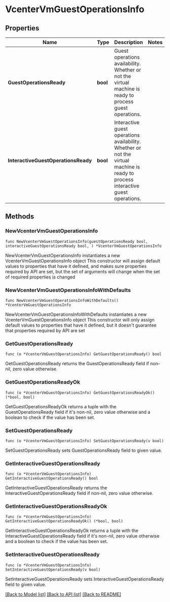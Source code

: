 # VcenterVmGuestOperationsInfo

## Properties

Name | Type | Description | Notes
------------ | ------------- | ------------- | -------------
**GuestOperationsReady** | **bool** | Guest operations availability. Whether or not the virtual machine is ready to process guest operations. | 
**InteractiveGuestOperationsReady** | **bool** | Interactive guest operations availability. Whether or not the virtual machine is ready to process interactive guest operations. | 

## Methods

### NewVcenterVmGuestOperationsInfo

`func NewVcenterVmGuestOperationsInfo(guestOperationsReady bool, interactiveGuestOperationsReady bool, ) *VcenterVmGuestOperationsInfo`

NewVcenterVmGuestOperationsInfo instantiates a new VcenterVmGuestOperationsInfo object
This constructor will assign default values to properties that have it defined,
and makes sure properties required by API are set, but the set of arguments
will change when the set of required properties is changed

### NewVcenterVmGuestOperationsInfoWithDefaults

`func NewVcenterVmGuestOperationsInfoWithDefaults() *VcenterVmGuestOperationsInfo`

NewVcenterVmGuestOperationsInfoWithDefaults instantiates a new VcenterVmGuestOperationsInfo object
This constructor will only assign default values to properties that have it defined,
but it doesn't guarantee that properties required by API are set

### GetGuestOperationsReady

`func (o *VcenterVmGuestOperationsInfo) GetGuestOperationsReady() bool`

GetGuestOperationsReady returns the GuestOperationsReady field if non-nil, zero value otherwise.

### GetGuestOperationsReadyOk

`func (o *VcenterVmGuestOperationsInfo) GetGuestOperationsReadyOk() (*bool, bool)`

GetGuestOperationsReadyOk returns a tuple with the GuestOperationsReady field if it's non-nil, zero value otherwise
and a boolean to check if the value has been set.

### SetGuestOperationsReady

`func (o *VcenterVmGuestOperationsInfo) SetGuestOperationsReady(v bool)`

SetGuestOperationsReady sets GuestOperationsReady field to given value.


### GetInteractiveGuestOperationsReady

`func (o *VcenterVmGuestOperationsInfo) GetInteractiveGuestOperationsReady() bool`

GetInteractiveGuestOperationsReady returns the InteractiveGuestOperationsReady field if non-nil, zero value otherwise.

### GetInteractiveGuestOperationsReadyOk

`func (o *VcenterVmGuestOperationsInfo) GetInteractiveGuestOperationsReadyOk() (*bool, bool)`

GetInteractiveGuestOperationsReadyOk returns a tuple with the InteractiveGuestOperationsReady field if it's non-nil, zero value otherwise
and a boolean to check if the value has been set.

### SetInteractiveGuestOperationsReady

`func (o *VcenterVmGuestOperationsInfo) SetInteractiveGuestOperationsReady(v bool)`

SetInteractiveGuestOperationsReady sets InteractiveGuestOperationsReady field to given value.



[[Back to Model list]](../README.md#documentation-for-models) [[Back to API list]](../README.md#documentation-for-api-endpoints) [[Back to README]](../README.md)


